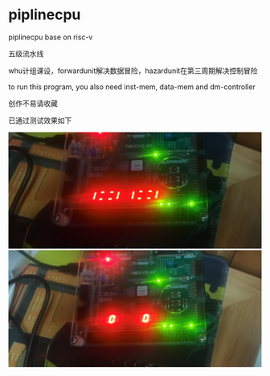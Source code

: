 # piplinecpu
piplinecpu base on risc-v

五级流水线

whu计组课设，forwardunit解决数据冒险，hazardunit在第三周期解决控制冒险


to run this program, you also need inst-mem, data-mem and dm-controller


创作不易请收藏


已通过测试效果如下


![image](https://github.com/relic2077/piplinecpu/blob/main/IMG_20230713_012643.jpg)
![image](https://github.com/relic2077/piplinecpu/blob/main/IMG_20230713_012648.jpg)
